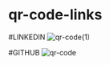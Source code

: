 # qr-code-links



#LINKEDIN
![qr-code(1)](https://github.com/user-attachments/assets/841cb90f-0ce0-4255-bbcd-19858cc83f79)

#GITHUB
![qr-code](https://github.com/user-attachments/assets/ab7b0b08-846d-42f5-a102-718a5a3a2599)
